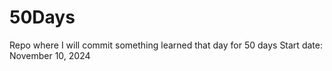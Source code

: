 # 50Days
Repo where I will commit something learned that day for 50 days
Start date: November 10, 2024
